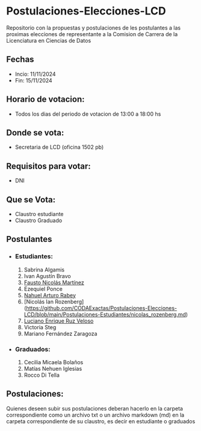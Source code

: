 # Postulaciones-Elecciones-LCD

Repositorio con la propuestas y postulaciones de les postulantes a las proximas elecciones de representante a la Comision de Carrera de la Licenciatura en Ciencias de Datos

## Fechas
  + Incio: 11/11/2024 
  + Fin: 15/11/2024

## Horario de votacion:
  + Todos los dias del periodo de votacion de 13:00 a 18:00 hs

## Donde se vota:
  + Secretaria de LCD (oficina 1502 pb)

## Requisitos para votar:
  + DNI

## Que se Vota:
  + Claustro estudiante
  + Claustro Graduado

## Postulantes
  + ### Estudiantes:
     1. Sabrina Algamis
     2. Ivan Agustín Bravo
     3. [Fausto Nicolás Martínez](https://github.com/CODAExactas/Postulaciones-Elecciones-LCD/blob/main/Postulaciones-Estudiantes/fausto_martinez.md)
     4. Ezequiel Ponce
     5. [Nahuel Arturo Rabey](https://github.com/CODAExactas/Postulaciones-Elecciones-LCD/blob/main/Postulaciones-Estudiantes/nahuel_rabey.md)
     6. [Nicolás Ian Rozenberg] (https://github.com/CODAExactas/Postulaciones-Elecciones-LCD/blob/main/Postulaciones-Estudiantes/nicolas_rozenberg.md)
     7. [Luciano Enrique Ruz Veloso](https://github.com/CODAExactas/Postulaciones-Elecciones-LCD/blob/main/Postulaciones-Estudiantes/luci.md)
     8. Victoria Steg
     9. Mariano Fernández Zaragoza
         
  + ### Graduados:
     1. Cecilia Micaela Bolaños
     2. Matías Nehuen Iglesias
     3. Rocco Di Tella

## Postulaciones:
Quienes deseen subir sus postulaciones deberan hacerlo en la carpeta correspondiente como un archivo txt o un archivo markdown (md) en la carpeta correspondiente de su claustro, es decir en estudiante o graduados
